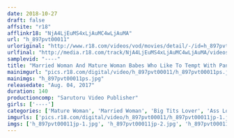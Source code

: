```yaml
---
date: 2018-10-27
draft: false
affsite: "r18"
afflinkr18: "NjA4LjEuMS4xLjAuMC4wLjAuMA"
url: "h_897pvt00011"
urloriginal: "http://www.r18.com/videos/vod/movies/detail/-/id=h_897pvt00011"
urlfinal: "http://media.r18.com/track/NjA4LjEuMS4xLjAuMC4wLjAuMA/videos/vod/movies/detail/-/id=h_897pvt00011"
samplevid: "----"
title: "Married Woman And Mature Woman Babes Who Like To Tempt With Panty Shot Action 10 Ladies BEST"
mainimgurl: "pics.r18.com/digital/video/h_897pvt00011/h_897pvt00011ps.jpg"
mainimgs: "h_897pvt00011ps.jpg"
releasedate: "Aug. 04, 2017"
duration: 140
productioncomp: "Sarutoru Video Publisher"
girls: ['----']
categories: ['Mature Woman', 'Married Woman', 'Big Tits Lover', 'Ass Lover', 'Panty Shot', 'Masturbation', 'Dirty Talk', 'POV', 'Compilation', 'Hi-Def']
imgurls: ['pics.r18.com/digital/video/h_897pvt00011/h_897pvt00011jp-1.jpg', 'pics.r18.com/digital/video/h_897pvt00011/h_897pvt00011jp-2.jpg', 'pics.r18.com/digital/video/h_897pvt00011/h_897pvt00011jp-3.jpg', 'pics.r18.com/digital/video/h_897pvt00011/h_897pvt00011jp-4.jpg', 'pics.r18.com/digital/video/h_897pvt00011/h_897pvt00011jp-5.jpg', 'pics.r18.com/digital/video/h_897pvt00011/h_897pvt00011jp-6.jpg', 'pics.r18.com/digital/video/h_897pvt00011/h_897pvt00011jp-7.jpg', 'pics.r18.com/digital/video/h_897pvt00011/h_897pvt00011jp-8.jpg', 'pics.r18.com/digital/video/h_897pvt00011/h_897pvt00011jp-9.jpg', 'pics.r18.com/digital/video/h_897pvt00011/h_897pvt00011jp-10.jpg', 'pics.r18.com/digital/video/h_897pvt00011/h_897pvt00011jp-11.jpg', 'pics.r18.com/digital/video/h_897pvt00011/h_897pvt00011jp-12.jpg', 'pics.r18.com/digital/video/h_897pvt00011/h_897pvt00011jp-13.jpg', 'pics.r18.com/digital/video/h_897pvt00011/h_897pvt00011jp-14.jpg', 'pics.r18.com/digital/video/h_897pvt00011/h_897pvt00011jp-15.jpg', 'pics.r18.com/digital/video/h_897pvt00011/h_897pvt00011jp-16.jpg', 'pics.r18.com/digital/video/h_897pvt00011/h_897pvt00011jp-17.jpg', 'pics.r18.com/digital/video/h_897pvt00011/h_897pvt00011jp-18.jpg', 'pics.r18.com/digital/video/h_897pvt00011/h_897pvt00011jp-19.jpg', 'pics.r18.com/digital/video/h_897pvt00011/h_897pvt00011jp-20.jpg']
imgs: ['h_897pvt00011jp-1.jpg', 'h_897pvt00011jp-2.jpg', 'h_897pvt00011jp-3.jpg', 'h_897pvt00011jp-4.jpg', 'h_897pvt00011jp-5.jpg', 'h_897pvt00011jp-6.jpg', 'h_897pvt00011jp-7.jpg', 'h_897pvt00011jp-8.jpg', 'h_897pvt00011jp-9.jpg', 'h_897pvt00011jp-10.jpg', 'h_897pvt00011jp-11.jpg', 'h_897pvt00011jp-12.jpg', 'h_897pvt00011jp-13.jpg', 'h_897pvt00011jp-14.jpg', 'h_897pvt00011jp-15.jpg', 'h_897pvt00011jp-16.jpg', 'h_897pvt00011jp-17.jpg', 'h_897pvt00011jp-18.jpg', 'h_897pvt00011jp-19.jpg', 'h_897pvt00011jp-20.jpg']
---
```

